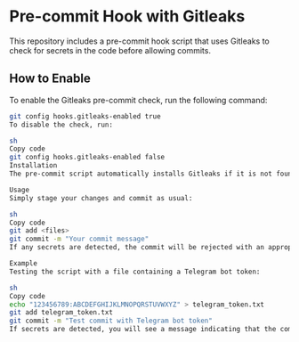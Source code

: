 # Pre-commit Hook with Gitleaks

This repository includes a pre-commit hook script that uses Gitleaks to check for secrets in the code before allowing commits.

## How to Enable

To enable the Gitleaks pre-commit check, run the following command:

```sh
git config hooks.gitleaks-enabled true
To disable the check, run:

sh
Copy code
git config hooks.gitleaks-enabled false
Installation
The pre-commit script automatically installs Gitleaks if it is not found on your system. It supports both Linux and macOS.

Usage
Simply stage your changes and commit as usual:

sh
Copy code
git add <files>
git commit -m "Your commit message"
If any secrets are detected, the commit will be rejected with an appropriate message.

Example
Testing the script with a file containing a Telegram bot token:

sh
Copy code
echo "123456789:ABCDEFGHIJKLMNOPQRSTUVWXYZ" > telegram_token.txt
git add telegram_token.txt
git commit -m "Test commit with Telegram bot token"
If secrets are detected, you will see a message indicating that the commit was rejected.
